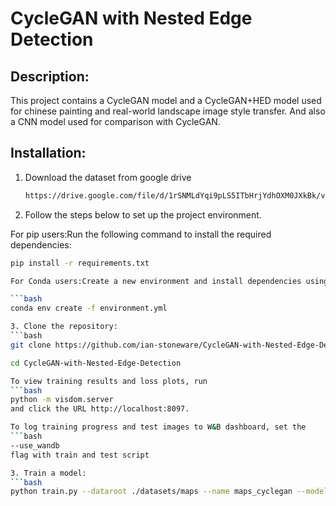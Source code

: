 # CycleGAN with Nested Edge Detection
 
## Description:
This project contains a CycleGAN model and a CycleGAN+HED model used for chinese painting and real-world landscape image style transfer. And also a CNN model used for comparison with CycleGAN. 

## Installation:
1. Download the dataset from google drive
   ```bash
   https://drive.google.com/file/d/1rSNMLdYqi9pLS5ITbHrjYdhOXM0JXkBk/view?usp=sharing

2. Follow the steps below to set up the project environment.

For pip users:Run the following command to install the required dependencies:
   ```bash
   pip install -r requirements.txt

For Conda users:Create a new environment and install dependencies using the command:

   ```bash
   conda env create -f environment.yml

3. Clone the repository:
   ```bash
   git clone https://github.com/ian-stoneware/CycleGAN-with-Nested-Edge-Detection.git
   
   cd CycleGAN-with-Nested-Edge-Detection

To view training results and loss plots, run 
```bash
python -m visdom.server
and click the URL http://localhost:8097.

To log training progress and test images to W&B dashboard, set the
```bash
--use_wandb
flag with train and test script

3. Train a model:
  ```bash
  python train.py --dataroot ./datasets/maps --name maps_cyclegan --model cycle_gan

